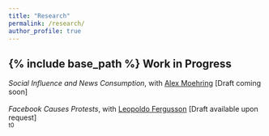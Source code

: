 ```yaml
---
title: "Research"
permalink: /research/
author_profile: true
---
```

{% include base_path %}
**Work in Progress**
------

*Social Influence and News Consumption*, with [Alex Moehring](https://sites.google.com/view/alexmoehring) [Draft coming soon] <!-- \[[IZA Discussion Paper No. 15855](https://papers.ssrn.com/sol3/papers.cfm?abstract_id=4319009)\]  
<br> <sub>t0 </sub>
-->
<br>
<br>
*Facebook Causes Protests*, with [Leopoldo Fergusson](https://www.leopoldofergusson.com/) [Draft available upon request]  <br> <sub>t0</sub>
<br>
<br>
 